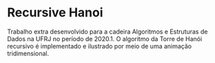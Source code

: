 # Recursive Hanoi

Trabalho extra desenvolvido para a cadeira Algoritmos e Estruturas de Dados na UFRJ no
período de 2020.1. O algoritmo da Torre de Hanói recursivo é implementado e ilustrado
por meio de uma animação tridimensional.
